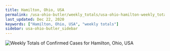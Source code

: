 ```yaml
---
title: Hamilton, Ohio, USA
permalink: /usa-ohio-butler/weekly_totals/usa-ohio-hamilton-weekly_totals.html
last_updated: Dec 22, 2020
keywords: ["Hamilton, Ohio, USA", "weekly totals"]
sidebar: usa-ohio-butler_sidebar
---
```


![Weekly Totals of Confirmed Cases for Hamilton, Ohio, USA](/covid_tracker/images/graphs/usa-ohio-hamilton-weekly_totals_graph.png)
